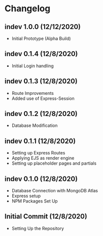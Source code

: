 # Changelog

## indev 1.0.0 (12/12/2020)
- Initial Prototype (Alpha Build)

## indev 0.1.4 (12/8/2020)
- Initial Login handling

## indev 0.1.3 (12/8/2020)
- Route Improvements
- Added use of Express-Session

## indev 0.1.2 (12/8/2020)
- Database Modification

## indev 0.1.1 (12/8/2020)
- Setting up Express Routes
- Applying EJS as render engine
- Setting up placeholder pages and partials

## indev 0.1.0 (12/8/2020)
- Database Connection with MongoDB Atlas
- Express setup
- NPM Packages Set Up

## Initial Commit (12/8/2020)
- Setting Up the Repository